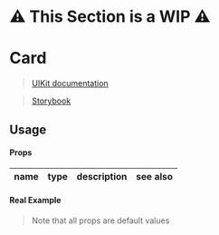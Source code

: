 # ⚠️ This Section is a WIP ⚠️


# Card
> [UIKit documentation](https://getuikit.com/docs/Card)

> [Storybook](https://0c370t.github.io/Svelte-UIKit3/docs/?path=/story/Card--main)
## Usage

#### Props
| name        | type  | description                  | see also                        |
|-------------|-------|------------------------------|---------------------------------|

#### Real Example
> Note that all props are default values
